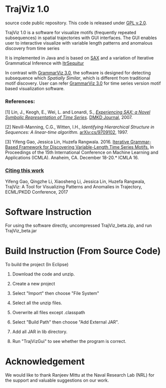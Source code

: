 
TrajViz 1.0
==========

source code public repository. This code is released under [GPL v.2.0](https://www.gnu.org/licenses/old-licenses/gpl-2.0.en.html).

TrajViz 1.0 is a software for visualize motifs (frequently repeated subsequences) in spatial trajectories with GUI interfaces. The GUI enables user to interactive visualize with variable length patterns and anomalous discovery from time series

It is implemented in Java and is based on [SAX](https://github.com/jMotif/SAX) and a variation of Iterative Grammatical Inference with [ItrSequitur]()

In contrast with [GrammarViz 3.0](https://github.com/GrammarViz2/grammarviz2_src), the software is designed for detecting subsequence which *Spatially Similar*, which is different from traditional motif discovery. User can refer [GrammarViz 3.0](https://github.com/GrammarViz2/grammarviz2_src) for time series version motif based visualization software.

### References:

[1] Lin, J., Keogh, E., Wei, L. and Lonardi, S., [*Experiencing SAX: a Novel Symbolic Representation of Time Series*](http://cs.gmu.edu/~jessica/SAX_DAMI_preprint.pdf). [DMKD Journal](http://link.springer.com/article/10.1007%2Fs10618-007-0064-z), 2007.

[2] Nevill-Manning, C.G., Witten, I.H., *Identifying Hierarchical Structure in Sequences: A linear-time algorithm.* [arXiv:cs/9709102](http://arxiv.org/abs/cs/9709102), 1997.

[3] Yifeng Gao, Jessica Lin, Huzefa Rangwala. 2016. [Iterative Grammar-Based Framework for Discovering Variable-Length Time Series Motifs.](http://cs.gmu.edu/~jessica/publications/ItrSequitur_ICMLA16.pdf) In Proceedings of the 15th International Conference on Machine Learning and Applications (ICMLA). Anaheim, CA. December 18-20.* ICMLA 16.


### [Citing this work](https://scholar.googleusercontent.com/scholar.bib?q=info:5b639CBi3PcJ:scholar.google.com/&output=citation&scisig=AAGBfm0AAAAAWacbYLuvx2vlSC2DbXB68E1Qx_nAKTYn&scisf=4&ct=citation&cd=-1&hl=en&scfhb=1)

Yifeng Gao, Qingzhe Li, Xiaosheng Li, Jessica Lin, Huzefa Rangwala, TrajViz: A Tool for Visualizing Patterns and Anomalies in Trajectory, ECML/PKDD Conference, 2017




Software Instruction 
==========

For using the software directly, uncompressed TrajViz_beta.zip, and run TrajViz_beta.jar


Build Instruction (From Source Code)
==========

To build the project (In Eclipse)

1. Download the code and unzip.

2. Create a new project

3. Select "Import" then choose "File System"

4. Select all the unzip files.

5. Overwrite all files except .classpath

6. Select "Build Path" then choose "Add External JAR". 

7. Add all JAR in lib directory. 

8. Run "TrajVizGui" to see whether the program is correct.

Acknowledgement
==========

We would like to thank Ranjeev Mittu at the Naval Research Lab (NRL)
for the support and valuable suggestions on our work. 
